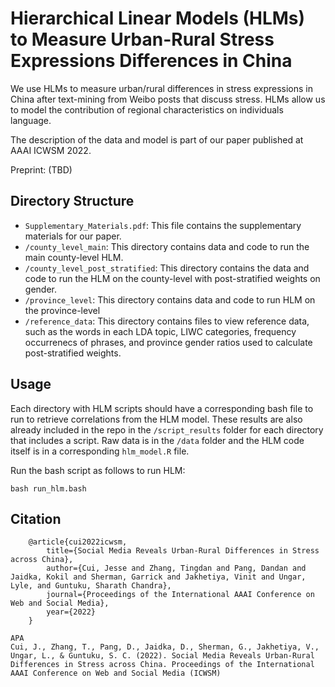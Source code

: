# Hierarchical Linear Models (HLMs) to Measure Urban-Rural Stress Expressions Differences in China


We use HLMs to measure urban/rural differences in stress expressions in China after text-mining from Weibo posts that discuss stress. HLMs allow us to model the contribution of regional characteristics on individuals language. 

The description of the data and model is part of our paper published at AAAI ICWSM 2022. 

Preprint: (TBD)

## Directory Structure
* `Supplementary_Materials.pdf`: This file contains the supplementary materials for our paper.
* `/county_level_main`: This directory contains data and code to run the main county-level HLM. 
* `/county_level_post_stratified`: This directory contains the data and code to run the HLM on the county-level with post-stratified weights on gender.
* `/province_level`: This directory contains data and code to run HLM on the province-level
* `/reference_data`: This directory contains files to view reference data, such as the words in each LDA topic, LIWC categories, frequency occurrenecs of phrases, and province gender ratios used to calculate post-stratified weights.

## Usage
Each directory with HLM scripts should have a corresponding bash file to run to retrieve correlations from the HLM model. These results are also already included in the repo in the `/script_results` folder for each directory that includes a script. Raw data is in the `/data` folder and the HLM code itself is in a corresponding `hlm_model.R` file.

Run the bash script as follows to run HLM:

`bash run_hlm.bash`

## Citation
```
    @article{cui2022icwsm,
        title={Social Media Reveals Urban-Rural Differences in Stress across China},
        author={Cui, Jesse and Zhang, Tingdan and Pang, Dandan and Jaidka, Kokil and Sherman, Garrick and Jakhetiya, Vinit and Ungar, Lyle, and Guntuku, Sharath Chandra},
        journal={Proceedings of the International AAAI Conference on Web and Social Media}, 
        year={2022}
    }
```

```
APA
Cui, J., Zhang, T., Pang, D., Jaidka, D., Sherman, G., Jakhetiya, V., Ungar, L., & Guntuku, S. C. (2022). Social Media Reveals Urban-Rural Differences in Stress across China. Proceedings of the International AAAI Conference on Web and Social Media (ICWSM)
```
